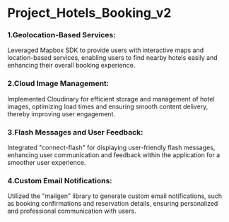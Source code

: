 # Project_Hotels_Booking_v2


<h3>1.Geolocation-Based Services:</h3> Leveraged Mapbox SDK to provide users with interactive maps and location-based services, enabling users to find nearby hotels easily and enhancing their overall booking experience.

<h3>2.Cloud Image Management:</h3> Implemented Cloudinary for efficient storage and management of hotel images, optimizing load times and ensuring smooth content delivery, thereby improving user engagement.

<h3>3.Flash Messages and User Feedback:</h3> Integrated "connect-flash" for displaying user-friendly flash messages, enhancing user communication and feedback within the application for a smoother user experience.

<h3>4.Custom Email Notifications:</h3> Utilized the "mailgen" library to generate custom email notifications, such as booking confirmations and reservation details, ensuring personalized and professional communication with users.
